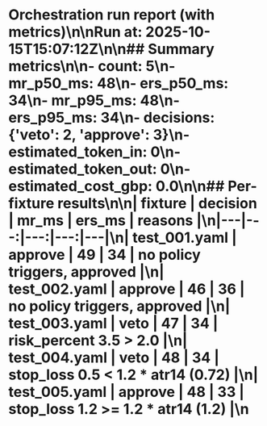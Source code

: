 # Orchestration run report (with metrics)\n\nRun at: 2025-10-15T15:07:12Z\n\n## Summary metrics\n\n- count: 5\n- mr_p50_ms: 48\n- ers_p50_ms: 34\n- mr_p95_ms: 48\n- ers_p95_ms: 34\n- decisions: {'veto': 2, 'approve': 3}\n- estimated_token_in: 0\n- estimated_token_out: 0\n- estimated_cost_gbp: 0.0\n\n## Per-fixture results\n\n| fixture | decision | mr_ms | ers_ms | reasons |\n|---|---:|---:|---:|---|\n| test_001.yaml | approve | 49 | 34 | no policy triggers, approved |\n| test_002.yaml | approve | 46 | 36 | no policy triggers, approved |\n| test_003.yaml | veto | 47 | 34 | risk_percent 3.5 > 2.0 |\n| test_004.yaml | veto | 48 | 34 | stop_loss 0.5 < 1.2 * atr14 (0.72) |\n| test_005.yaml | approve | 48 | 33 | stop_loss 1.2 >= 1.2 * atr14 (1.2) |\n
